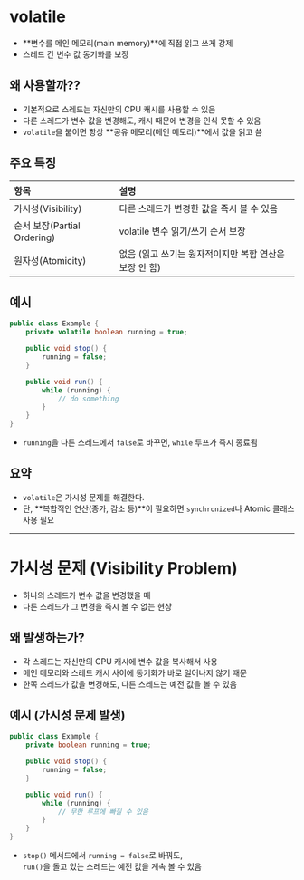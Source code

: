 
# volatile

- **변수를 메인 메모리(main memory)**에 직접 읽고 쓰게 강제
- 스레드 간 변수 값 동기화를 보장

## 왜 사용할까??

- 기본적으로 스레드는 자신만의 CPU 캐시를 사용할 수 있음
- 다른 스레드가 변수 값을 변경해도, 캐시 때문에 변경을 인식 못할 수 있음
- `volatile`을 붙이면 항상 **공유 메모리(메인 메모리)**에서 값을 읽고 씀

## 주요 특징

| 항목 | 설명 |
|:-----|:-----|
| 가시성(Visibility) | 다른 스레드가 변경한 값을 즉시 볼 수 있음 |
| 순서 보장(Partial Ordering) | volatile 변수 읽기/쓰기 순서 보장 |
| 원자성(Atomicity) | 없음 (읽고 쓰기는 원자적이지만 복합 연산은 보장 안 함) |

## 예시
```java
public class Example {
    private volatile boolean running = true;

    public void stop() {
        running = false;
    }

    public void run() {
        while (running) {
            // do something
        }
    }
}
```
- `running`을 다른 스레드에서 `false`로 바꾸면, `while` 루프가 즉시 종료됨

## 요약

- `volatile`은 가시성 문제를 해결한다.
- 단, **복합적인 연산(증가, 감소 등)**이 필요하면 `synchronized`나 Atomic 클래스 사용 필요

---

# 가시성 문제 (Visibility Problem)

- 하나의 스레드가 변수 값을 변경했을 때
- 다른 스레드가 그 변경을 즉시 볼 수 없는 현상

## 왜 발생하는가?

- 각 스레드는 자신만의 CPU 캐시에 변수 값을 복사해서 사용
- 메인 메모리와 스레드 캐시 사이에 동기화가 바로 일어나지 않기 때문
- 한쪽 스레드가 값을 변경해도, 다른 스레드는 예전 값을 볼 수 있음

## 예시 (가시성 문제 발생)
```java
public class Example {
    private boolean running = true;

    public void stop() {
        running = false;
    }

    public void run() {
        while (running) {
            // 무한 루프에 빠질 수 있음
        }
    }
}
```
- `stop()` 메서드에서 `running = false`로 바꿔도,  
  `run()`을 돌고 있는 스레드는 예전 값을 계속 볼 수 있음

